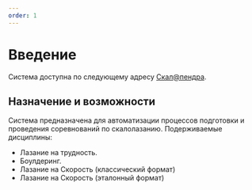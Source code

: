 ```yaml
---
order: 1
---
```

# Введение

Система доступна по следующему адресу [Скал@пендра](https://competition.alptur-club.ru/competition).

## Назначение и возможности

Система предназначена для автоматизации процессов подготовки и проведения соревнований по скалолазанию.
Подерживаемые дисциплины:

* Лазание на трудность.
* Боулдеринг.
* Лазание на Скорость (классический формат)
* Лазание на Скорость (эталонный формат)

